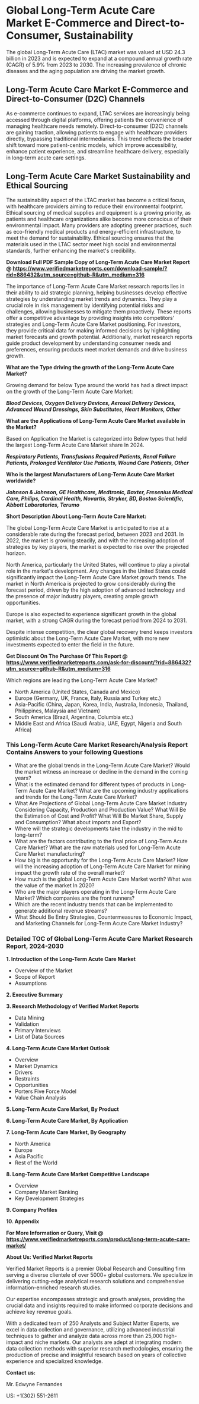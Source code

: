 <h1>Global Long-Term Acute Care Market E-Commerce and Direct-to-Consumer, Sustainability</h1><p class=""><p>The global Long-Term Acute Care (LTAC) market was valued at USD 24.3 billion in 2023 and is expected to expand at a compound annual growth rate (CAGR) of 5.9% from 2023 to 2030. The increasing prevalence of chronic diseases and the aging population are driving the market growth.</p><h2>Long-Term Acute Care Market E-Commerce and Direct-to-Consumer (D2C) Channels</h2><p>As e-commerce continues to expand, LTAC services are increasingly being accessed through digital platforms, offering patients the convenience of managing healthcare needs remotely. Direct-to-consumer (D2C) channels are gaining traction, allowing patients to engage with healthcare providers directly, bypassing traditional intermediaries. This trend reflects the broader shift toward more patient-centric models, which improve accessibility, enhance patient experience, and streamline healthcare delivery, especially in long-term acute care settings.</p><h2>Long-Term Acute Care Market Sustainability and Ethical Sourcing</h2><p>The sustainability aspect of the LTAC market has become a critical focus, with healthcare providers aiming to reduce their environmental footprint. Ethical sourcing of medical supplies and equipment is a growing priority, as patients and healthcare organizations alike become more conscious of their environmental impact. Many providers are adopting greener practices, such as eco-friendly medical products and energy-efficient infrastructure, to meet the demand for sustainability. Ethical sourcing ensures that the materials used in the LTAC sector meet high social and environmental standards, further enhancing the market's credibility.</p></p><p class=""><strong>Download Full PDF Sample Copy of Long-Term Acute Care Market Report @ <a href="https://www.verifiedmarketreports.com/download-sample/?rid=886432&utm_source=github-R&utm_medium=316" target="_blank">https://www.verifiedmarketreports.com/download-sample/?rid=886432&utm_source=github-R&utm_medium=316</a></strong></p><p>The importance of&nbsp;Long-Term Acute Care Market research reports lies in their ability to aid strategic planning, helping businesses develop effective strategies by understanding market trends and dynamics. They play a crucial role in risk management by identifying potential risks and challenges, allowing businesses to mitigate them proactively. These reports offer a competitive advantage by providing insights into competitors' strategies and Long-Term Acute Care Market positioning. For investors, they provide critical data for making informed decisions by highlighting market forecasts and growth potential. Additionally, market research reports guide product development by understanding consumer needs and preferences, ensuring products meet market demands and drive business growth.</p><p><strong>What are the&nbsp;Type driving the growth of the Long-Term Acute Care Market?</strong></p><p id="" class="">Growing demand for below Type around the world has had a direct impact on the growth of the Long-Term Acute Care Market:</p><p class=""><em><strong>Blood Devices, Oxygen Delivery Devices, Aerosol Delivery Devices, Advanced Wound Dressings, Skin Substitutes, Heart Monitors, Other</strong></em></p><p class=""><strong>What are the&nbsp;Applications&nbsp;of Long-Term Acute Care Market available in the Market?</strong></p><p id="" class="">Based on Application the Market is categorized into Below types that held the largest Long-Term Acute Care Market share In 2024.</p><p class=""><em><strong>Respiratory Patients, Transfusions Required Patients, Renal Failure Patients, Prolonged Ventilator Use Patients, Wound Care Patients, Other</strong></em></p><p class=""><strong>Who is the largest Manufacturers of Long-Term Acute Care Market worldwide?</strong></p><p><em><strong>Johnson & Johnson, GE Healthcare, Medtronic, Baxter, Fresenius Medical Care, Philips, Cardinal Health, Novartis, Stryker, BD, Boston Scientific, Abbott Laboratories, Terumo</strong></em></p><p id="" class=""><strong>Short Description About Long-Term Acute Care Market:</strong></p><p>The global Long-Term Acute Care Market is anticipated to rise at a considerable rate during the forecast period, between 2023 and 2031. In 2022, the market is growing steadily, and with the increasing adoption of strategies by key players, the market is expected to rise over the projected horizon.</p><p>North America, particularly the United States, will continue to play a pivotal role in the market's development. Any changes in the United States could significantly impact the Long-Term Acute Care Market growth trends. The market in North America is projected to grow considerably during the forecast period, driven by the high adoption of advanced technology and the presence of major industry players, creating ample growth opportunities.</p><p>Europe is also expected to experience significant growth in the global market, with a strong CAGR during the forecast period from 2024 to 2031.</p><p>Despite intense competition, the clear global recovery trend keeps investors optimistic about the Long-Term Acute Care Market, with more new investments expected to enter the field in the future.</p><p id="" class=""><strong>Get Discount On The Purchase Of This Report @ <a href="https://www.verifiedmarketreports.com/ask-for-discount/?rid=886432?utm_source=github-R&utm_medium=316" target="_blank">https://www.verifiedmarketreports.com/ask-for-discount/?rid=886432?utm_source=github-R&utm_medium=316</a></strong></p><p class="">Which regions are leading the Long-Term Acute Care Market?</p><ul><li>North America (United States, Canada and Mexico)</li><li>Europe (Germany, UK, France, Italy, Russia and Turkey etc.)</li><li>Asia-Pacific (China, Japan, Korea, India, Australia, Indonesia, Thailand, Philippines, Malaysia and Vietnam)</li><li>South America (Brazil, Argentina, Columbia etc.)</li><li>Middle East and Africa (Saudi Arabia, UAE, Egypt, Nigeria and South Africa)</li></ul><h3 id="" class="">This Long-Term Acute Care Market Research/Analysis Report Contains Answers to your following Questions</h3><ul><li>What are the global trends in the Long-Term Acute Care Market? Would the market witness an increase or decline in the demand in the coming years?</li><li>What is the estimated demand for different types of products in Long-Term Acute Care Market? What are the upcoming industry applications and trends for the Long-Term Acute Care Market?</li><li>What Are Projections of Global Long-Term Acute Care Market Industry Considering Capacity, Production and Production Value? What Will Be the Estimation of Cost and Profit? What Will Be Market Share, Supply and Consumption? What about imports and Export?</li><li>Where will the strategic developments take the industry in the mid to long-term?</li><li>What are the factors contributing to the final price of Long-Term Acute Care Market? What are the raw materials used for Long-Term Acute Care Market manufacturing?</li><li>How big is the opportunity for the Long-Term Acute Care Market? How will the increasing adoption of Long-Term Acute Care Market for mining impact the growth rate of the overall market?</li><li>How much is the global Long-Term Acute Care Market worth? What was the value of the market In 2020?</li><li>Who are the major players operating in the Long-Term Acute Care Market? Which companies are the front runners?</li><li>Which are the recent industry trends that can be implemented to generate additional revenue streams?</li><li>What Should Be Entry Strategies, Countermeasures to Economic Impact, and Marketing Channels for Long-Term Acute Care Market Industry?</li></ul><h3 id="" class="">Detailed TOC of Global Long-Term Acute Care Market Research Report, 2024-2030</h3><p id="" class=""><strong>1. Introduction of the Long-Term Acute Care Market</strong></p><ul><li>Overview of the Market</li><li>Scope of Report</li><li>Assumptions</li></ul><p id="" class=""><strong>2. Executive Summary</strong></p><p id="" class=""><strong>3. Research Methodology of Verified Market Reports</strong></p><ul><li>Data Mining</li><li>Validation</li><li>Primary Interviews</li><li>List of Data Sources</li></ul><p id="" class=""><strong>4. Long-Term Acute Care Market Outlook</strong></p><ul><li>Overview</li><li>Market Dynamics</li><li>Drivers</li><li>Restraints</li><li>Opportunities</li><li>Porters Five Force Model</li><li>Value Chain Analysis</li></ul><p id="" class=""><strong>5. Long-Term Acute Care Market, By Product</strong></p><p id="" class=""><strong>6. Long-Term Acute Care Market, By Application</strong></p><p id="" class=""><strong>7. Long-Term Acute Care Market, By Geography</strong></p><ul><li>North America</li><li>Europe</li><li>Asia Pacific</li><li>Rest of the World</li></ul><p id="" class=""><strong>8. Long-Term Acute Care Market Competitive Landscape</strong></p><ul><li>Overview</li><li>Company Market Ranking</li><li>Key Development Strategies</li></ul><p id="" class=""><strong>9. Company Profiles</strong></p><p id="" class=""><strong>10. Appendix</strong></p><p id="" class=""><strong>For More Information or Query, Visit @ <a href="https://www.verifiedmarketreports.com/product/long-term-acute-care-market/" target="_blank">https://www.verifiedmarketreports.com/product/long-term-acute-care-market/</a></strong></p><p id="" class=""><strong>About Us: Verified Market Reports</strong></p><p id="" class="">Verified Market Reports is a premier Global Research and Consulting firm serving a diverse clientele of over 5000+ global customers. We specialize in delivering cutting-edge analytical research solutions and comprehensive information-enriched research studies.</p><p id="" class="">Our expertise encompasses strategic and growth analyses, providing the crucial data and insights required to make informed corporate decisions and achieve key revenue goals.</p><p id="" class="">With a dedicated team of 250 Analysts and Subject Matter Experts, we excel in data collection and governance, utilizing advanced industrial techniques to gather and analyze data across more than 25,000 high-impact and niche markets. Our analysts are adept at integrating modern data collection methods with superior research methodologies, ensuring the production of precise and insightful research based on years of collective experience and specialized knowledge.</p><p id="" class=""><strong>Contact us:</strong></p><p id="" class="">Mr. Edwyne Fernandes</p><p id="" class="">US: +1(302) 551-2611</p>